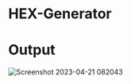 # HEX-Generator

# Output

![Screenshot 2023-04-21 082043](https://user-images.githubusercontent.com/25037872/233529243-80599112-bba5-4aed-9cd1-9e7c2ad33a2b.png)
